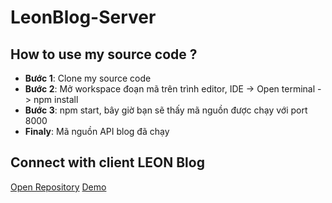 # LeonBlog-Server

## How to use my source code ?
- **Bước 1**: Clone my source code
- **Bước 2**: Mở workspace đoạn mã trên trình editor, IDE -> Open terminal -> npm install
- **Bước 3**: npm start, bây giờ bạn sẽ thấy mã nguồn được chạy với port 8000
- **Finaly**: Mã nguồn API blog đã chạy

## Connect with client LEON Blog

[Open Repository](https://github.com/duongductrong/leon)
[Demo](https://leon-sand.firebaseapp.com/)

